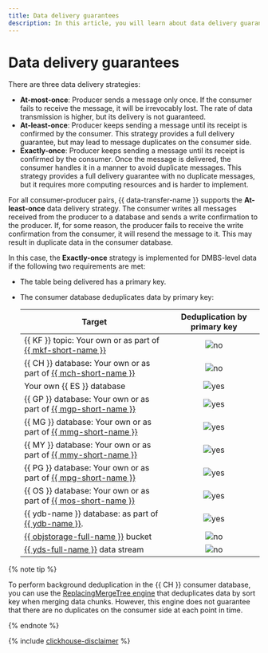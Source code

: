```yaml
---
title: Data delivery guarantees
description: In this article, you will learn about data delivery guarantees.
---
```


# Data delivery guarantees

There are three data delivery strategies:

* **At-most-once**: Producer sends a message only once. If the consumer fails to receive the message, it will be irrevocably lost. The rate of data transmission is higher, but its delivery is not guaranteed.
* **At-least-once**: Producer keeps sending a message until its receipt is confirmed by the consumer. This strategy provides a full delivery guarantee, but may lead to message duplicates on the consumer side.
* **Exactly-once**: Producer keeps sending a message until its receipt is confirmed by the consumer. Once the message is delivered, the consumer handles it in a manner to avoid duplicate messages. This strategy provides a full delivery guarantee with no duplicate messages, but it requires more computing resources and is harder to implement.

For all consumer-producer pairs, {{ data-transfer-name }} supports the **At-least-once** data delivery strategy. The consumer writes all messages received from the producer to a database and sends a write confirmation to the producer. If, for some reason, the producer fails to receive the write confirmation from the consumer, it will resend the message to it. This may result in duplicate data in the consumer database.

In this case, the **Exactly-once** strategy is implemented for DMBS-level data if the following two requirements are met:

* The table being delivered has a primary key.
* The consumer database deduplicates data by primary key:

    | Target             | Deduplication by primary key                                              |
    |-------------------------------------------------------------------------------|:-----------------------------------------------------------------:|
    | {{ KF }} topic: Your own or as part of [{{ mkf-short-name }}](../../managed-kafka/)             | ![no](../../_assets/common/no.svg)   |
    | {{ CH }} database: Your own or as part of [{{ mch-short-name }}](../../managed-clickhouse/)  | ![no](../../_assets/common/no.svg)   |
    | Your own {{ ES }} database                                                                            | ![yes](../../_assets/common/yes.svg)  |
    | {{ GP }} database: Your own or as part of [{{ mgp-short-name }}](../../managed-greenplum/)   | ![yes](../../_assets/common/yes.svg) |
    | {{ MG }} database: Your own or as part of [{{ mmg-short-name }}](../../storedoc/)     | ![yes](../../_assets/common/yes.svg) |
    | {{ MY }} database: Your own or as part of [{{ mmy-short-name }}](../../managed-mysql/)       | ![yes](../../_assets/common/yes.svg) |
    | {{ PG }} database: Your own or as part of [{{ mpg-short-name }}](../../managed-postgresql/)  | ![yes](../../_assets/common/yes.svg) |
    | {{ OS }} database: Your own or as part of [{{ mos-short-name }}](../../managed-opensearch/)  | ![yes](../../_assets/common/yes.svg) |
    | {{ ydb-name }} database: as part of [{{ ydb-name }}](../../ydb/).                                 | ![yes](../../_assets/common/yes.svg) |
    | [{{ objstorage-full-name }}](../../storage/) bucket                                                          | ![no](../../_assets/common/no.svg) |
    | [{{ yds-full-name }}](../../data-streams/) data stream                                                     | ![no](../../_assets/common/no.svg) |

{% note tip %}

To perform background deduplication in the {{ CH }} consumer database, you can use the [ReplacingMergeTree engine](https://clickhouse.com/docs/ru/engines/table-engines/mergetree-family/replacingmergetree) that deduplicates data by sort key when merging data chunks. However, this engine does not guarantee that there are no duplicates on the consumer side at each point in time.

{% endnote %}

{% include [clickhouse-disclaimer](../../_includes/clickhouse-disclaimer.md) %}
